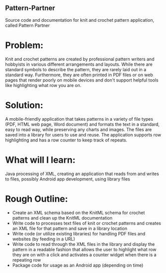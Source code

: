 ## Pattern-Partner
Source code  and documentation for knit and crochet pattern application, called Pattern Partner

# Problem: 
Knit and crochet patterns are created by professional pattern writers and hobbyists in various different arrangements and layouts. While there are standard symbols to describe the pattern, they are rarely laid out in a standard way. Furthermore, they are often printed in PDF files or on web pages that render poorly on mobile devices and don't support helpful tools like highlighting what row you are on.

# Solution: 
A mobile-friendly application that takes patterns in a variety of file types (PDF, HTML web page, Word document) and formats the text in a standard, easy to read way, while preserving any charts and images. The files are saved into a library for users to use and reuse. The application supports row highlighting and has a row counter to keep track of repeats.

# What will I learn: 
Java processing of XML, creating an application that reads from and writes to files, possibly Android app development, using library files

# Rough Outline:
- Create an XML schema based on the KnitML schema for crochet patterns and clean up the KnitML documentation
- Write code to processes text files of knit or crochet patterns and creates an XML file for that pattern and save in a library location
- Write code (or utilize existing libraries) for handling PDF files and websites (by feeding in a URL)
- Write  code to read through the XML files in the library and display the pattern in a readable fashion that allows the user to highlight what row they are on with a click and activates a counter widget when there is a repeating row
- Package code for usage as an Android app (depending on time)
